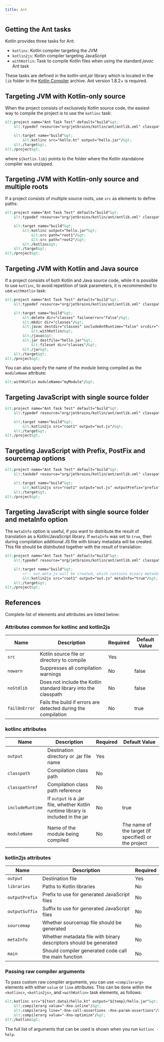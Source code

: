 ```yaml
---
title: Ant
---
```



## Getting the Ant tasks

Kotlin provides three tasks for Ant:

* `kotlinc`: Kotlin compiler targeting the JVM
* `kotlin2js`: Kotlin compiler targeting JavaScript
* `withKotlin`: Task to compile Kotlin files when using the standard *javac* Ant task

These tasks are defined in the *kotlin-ant.jar* library which is located in the `lib` folder 
in the [Kotlin Compiler](https://github.com/JetBrains/kotlin/releases/tag/v2.1.20) archive. Ant version 1.8.2+ is required.

## Targeting JVM with Kotlin-only source

When the project consists of exclusively Kotlin source code, the easiest way to compile the project is to use the `kotlinc` task:

```xml
&lt;project name="Ant Task Test" default="build"&gt;
    &lt;typedef resource="org/jetbrains/kotlin/ant/antlib.xml" classpath="${kotlin.lib}/kotlin-ant.jar"/&gt;

    &lt;target name="build"&gt;
        &lt;kotlinc src="hello.kt" output="hello.jar"/&gt;
    &lt;/target&gt;
&lt;/project&gt;
```

where `${kotlin.lib}` points to the folder where the Kotlin standalone compiler was unzipped.

## Targeting JVM with Kotlin-only source and multiple roots

If a project consists of multiple source roots, use `src` as elements to define paths:

```xml
&lt;project name="Ant Task Test" default="build"&gt;
    &lt;typedef resource="org/jetbrains/kotlin/ant/antlib.xml" classpath="${kotlin.lib}/kotlin-ant.jar"/&gt;

    &lt;target name="build"&gt;
        &lt;kotlinc output="hello.jar"&gt;
            &lt;src path="root1"/&gt;
            &lt;src path="root2"/&gt;
        &lt;/kotlinc&gt;
    &lt;/target&gt;
&lt;/project&gt;
```

## Targeting JVM with Kotlin and Java source

If a project consists of both Kotlin and Java source code, while it is possible to use `kotlinc`, to avoid repetition of
task parameters, it is recommended to use `withKotlin` task:

```xml
&lt;project name="Ant Task Test" default="build"&gt;
    &lt;typedef resource="org/jetbrains/kotlin/ant/antlib.xml" classpath="${kotlin.lib}/kotlin-ant.jar"/&gt;

    &lt;target name="build"&gt;
        &lt;delete dir="classes" failonerror="false"/&gt;
        &lt;mkdir dir="classes"/&gt;
        &lt;javac destdir="classes" includeAntRuntime="false" srcdir="src"&gt;
            &lt;withKotlin/&gt;
        &lt;/javac&gt;
        &lt;jar destfile="hello.jar"&gt;
            &lt;fileset dir="classes"/&gt;
        &lt;/jar&gt;
    &lt;/target&gt;
&lt;/project&gt;
```

You can also specify the name of the module being compiled as the `moduleName` attribute:

```xml
&lt;withKotlin moduleName="myModule"/&gt;
```

## Targeting JavaScript with single source folder

```xml
&lt;project name="Ant Task Test" default="build"&gt;
    &lt;typedef resource="org/jetbrains/kotlin/ant/antlib.xml" classpath="${kotlin.lib}/kotlin-ant.jar"/&gt;

    &lt;target name="build"&gt;
        &lt;kotlin2js src="root1" output="out.js"/&gt;
    &lt;/target&gt;
&lt;/project&gt;
```

## Targeting JavaScript with Prefix, PostFix and sourcemap options

```xml
&lt;project name="Ant Task Test" default="build"&gt;
    &lt;taskdef resource="org/jetbrains/kotlin/ant/antlib.xml" classpath="${kotlin.lib}/kotlin-ant.jar"/&gt;

    &lt;target name="build"&gt;
        &lt;kotlin2js src="root1" output="out.js" outputPrefix="prefix" outputPostfix="postfix" sourcemap="true"/&gt;
    &lt;/target&gt;
&lt;/project&gt;
```

## Targeting JavaScript with single source folder and metaInfo option

The `metaInfo` option is useful, if you want to distribute the result of translation as a Kotlin/JavaScript library.
If `metaInfo` was set to `true`, then during compilation additional JS file with
binary metadata will be created. This file should be distributed together with the
result of translation:

```xml
&lt;project name="Ant Task Test" default="build"&gt;
    &lt;typedef resource="org/jetbrains/kotlin/ant/antlib.xml" classpath="${kotlin.lib}/kotlin-ant.jar"/&gt;

    &lt;target name="build"&gt;
        <!-- out.meta.js will be created, which contains binary metadata -->
        &lt;kotlin2js src="root1" output="out.js" metaInfo="true"/&gt;
    &lt;/target&gt;
&lt;/project&gt;
```

## References

Complete list of elements and attributes are listed below:

### Attributes common for kotlinc and kotlin2js

| Name | Description | Required | Default Value |
|------|-------------|----------|---------------|
| `src`  | Kotlin source file or directory to compile | Yes |  |
| `nowarn` | Suppresses all compilation warnings | No | false |
| `noStdlib` | Does not include the Kotlin standard library into the classpath | No | false |
| `failOnError` | Fails the build if errors are detected during the compilation | No | true |

### kotlinc attributes

| Name | Description | Required | Default Value |
|------|-------------|----------|---------------|
| `output`  | Destination directory or .jar file name | Yes |  |
| `classpath`  | Compilation class path | No |  |
| `classpathref`  | Compilation class path reference | No |  |
| `includeRuntime`  | If `output` is a .jar file, whether Kotlin runtime library is included in the jar | No | true  |
| `moduleName` | Name of the module being compiled | No | The name of the target (if specified) or the project |

### kotlin2js attributes

| Name | Description | Required |
|------|-------------|----------|
| `output`  | Destination file | Yes |
| `libraries`  | Paths to Kotlin libraries | No |
| `outputPrefix`  | Prefix to use for generated JavaScript files | No |
| `outputSuffix` | Suffix to use for generated JavaScript files | No |
| `sourcemap`  | Whether sourcemap file should be generated | No |
| `metaInfo`  | Whether metadata file with binary descriptors should be generated | No |
| `main`  | Should compiler generated code call the main function | No |

### Passing raw compiler arguments

To pass custom raw compiler arguments, you can use `<compilerarg>` elements with either `value` or `line` attributes.
This can be done within the `<kotlinc>`, `<kotlin2js>`, and `<withKotlin>` task elements, as follows:

```xml
&lt;kotlinc src="${test.data}/hello.kt" output="${temp}/hello.jar"&gt;
    &lt;compilerarg value="-Xno-inline"/&gt;
    &lt;compilerarg line="-Xno-call-assertions -Xno-param-assertions"/&gt;
    &lt;compilerarg value="-Xno-optimize"/&gt;
&lt;/kotlinc&gt;
```

The full list of arguments that can be used is shown when you run `kotlinc -help`.